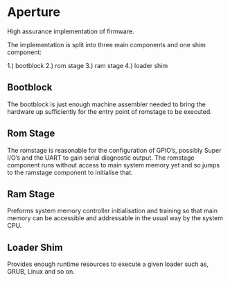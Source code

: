 Aperture
========

High assurance implementation of firmware.

The implementation is split into three main components and one shim component:

 1.) bootblock
 2.) rom stage
 3.) ram stage
 4.) loader shim

## Bootblock

The bootblock is just enough machine assembler needed to bring the hardware up
sufficiently for the entry point of romstage to be executed.

## Rom Stage

The romstage is reasonable for the configuration of GPIO’s, possibly Super
I/O’s and the UART to gain serial diagnostic output. The romstage component
runs without access to main system memory yet and so jumps to the ramstage
component to initialise that.

## Ram Stage

Preforms system memory controller initialisation and training so that main
memory can be accessible and addressable in the usual way by the system CPU.

## Loader Shim

Provides enough runtime resources to execute a given loader such as, GRUB,
Linux and so on.
